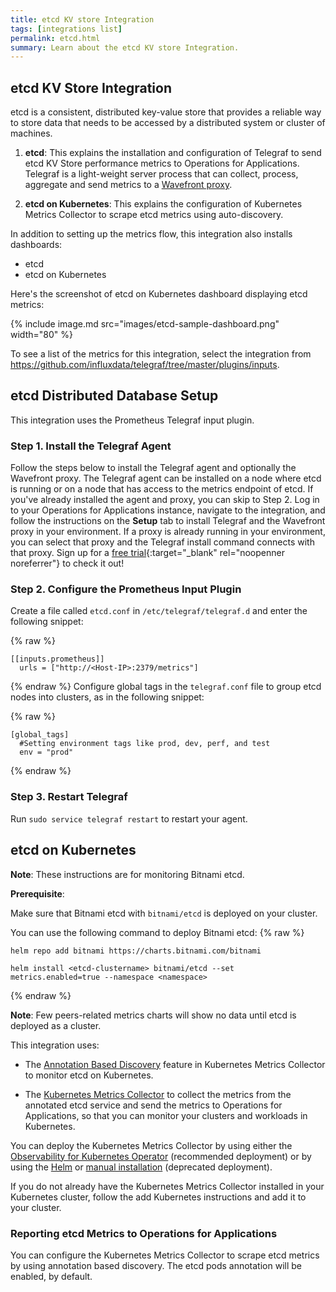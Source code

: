 ```yaml
---
title: etcd KV store Integration
tags: [integrations list]
permalink: etcd.html
summary: Learn about the etcd KV store Integration.
---
```

## etcd KV Store Integration

etcd is a consistent, distributed key-value store that provides a reliable way to store data that needs to be accessed by a distributed system or cluster of machines.

1. **etcd**: This explains the installation and configuration of Telegraf to send etcd KV Store performance metrics to Operations for Applications. Telegraf is a light-weight server process that can collect, process, aggregate and send metrics to a [Wavefront proxy](https://docs.wavefront.com/proxies.html).

2. **etcd on Kubernetes**: This explains the configuration of Kubernetes Metrics Collector to scrape etcd metrics using auto-discovery.

In addition to setting up the metrics flow, this integration also installs dashboards:
* etcd
* etcd on Kubernetes

Here's the screenshot of etcd on Kubernetes dashboard displaying etcd metrics:

{% include image.md src="images/etcd-sample-dashboard.png" width="80" %}


To see a list of the metrics for this integration, select the integration from <https://github.com/influxdata/telegraf/tree/master/plugins/inputs>.
## etcd Distributed Database Setup



This integration uses the Prometheus Telegraf input plugin.


### Step 1. Install the Telegraf Agent

Follow the steps below to install the Telegraf agent and optionally the Wavefront proxy. The Telegraf agent can be installed on a node where etcd is running or on a node that has access to the metrics endpoint of etcd. If you've already installed the agent and proxy, you can skip to Step 2.
Log in to your Operations for Applications instance, navigate to the integration, and follow the instructions on the **Setup** tab to install Telegraf and the Wavefront proxy in your environment. If a proxy is already running in your environment, you can select that proxy and the Telegraf install command connects with that proxy. Sign up for a [free trial](https://tanzu.vmware.com/observability-trial){:target="_blank" rel="noopenner noreferrer"} to check it out!

### Step 2. Configure the Prometheus Input Plugin

Create a file called `etcd.conf` in `/etc/telegraf/telegraf.d` and enter the following snippet:
{% raw %}
```
[[inputs.prometheus]]
  urls = ["http://<Host-IP>:2379/metrics"]
```
{% endraw %}
Configure global tags in the `telegraf.conf` file to group etcd nodes into clusters, as in the following snippet:
{% raw %}
```
[global_tags]
  #Setting environment tags like prod, dev, perf, and test
  env = "prod"
```
{% endraw %}

### Step 3. Restart Telegraf

Run `sudo service telegraf restart` to restart your agent.

## etcd on Kubernetes

**Note**: These instructions are for monitoring Bitnami etcd.

**Prerequisite**:

Make sure that Bitnami etcd with `bitnami/etcd` is deployed on your cluster.

You can use the following command to deploy Bitnami etcd:{% raw %}
```
helm repo add bitnami https://charts.bitnami.com/bitnami

helm install <etcd-clustername> bitnami/etcd --set metrics.enabled=true --namespace <namespace>
```
{% endraw %}

**Note**: Few peers-related metrics charts will show no data until etcd is deployed as a cluster.

This integration uses:
* The [Annotation Based Discovery](https://github.com/wavefrontHQ/observability-for-kubernetes/blob/main/docs/collector/discovery.md#annotation-based-discovery) feature in Kubernetes Metrics Collector to monitor etcd on Kubernetes.

* The [Kubernetes Metrics Collector](https://github.com/wavefrontHQ/observability-for-kubernetes) to collect the metrics from the annotated etcd service and send the metrics to Operations for Applications, so that you can monitor your clusters and workloads in Kubernetes.

You can deploy the Kubernetes Metrics Collector by using either the [Observability for Kubernetes Operator](https://github.com/wavefrontHQ/observability-for-kubernetes) (recommended deployment) or by using the [Helm](https://docs.wavefront.com/kubernetes.html#kubernetes-quick-install-using-helm) or [manual installation](https://docs.wavefront.com/kubernetes.html#kubernetes-manual-install) (deprecated deployment).

If you do not already have the Kubernetes Metrics Collector installed in your Kubernetes cluster, follow the add Kubernetes instructions and add it to your cluster.

### Reporting etcd Metrics to Operations for Applications

You can configure the Kubernetes Metrics Collector to scrape etcd metrics by using annotation based discovery. The etcd pods annotation will be enabled, by default.



